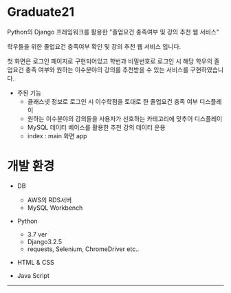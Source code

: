 # Graduate21


Python의 Django 프레임워크를 활용한 "졸업요건 충족여부 및 강의 추천 웹 서비스"

 학우들을 위한 졸업요건 충족여부 확인 및 강의 추천 웹 서비스 입니다.

 첫 화면은 로그인 페이지로 구현되어있고 학번과 비밀번호로 로그인 시 해당 학우의 졸업요건 충족 여부와
원하는 이수분야의 강의를 추천받을 수 있는 서비스를 구현하였습니다.




- 주된 기능
    - 클래스넷 정보로 로그인 시 이수학점을 토대로 한 졸업요건 충족 여부 디스플레이
    - 원하는 이수분야의 강의들을 사용자가 선호하는 카테고리에 맞추어 디스플레이
    - MySQL 데이터 베이스를 활용한 추천 강의 데이터 운용
    - index : main 화면 app
    
# 개발 환경

- DB
    - AWS의 RDS서버
    - MySQL Workbench
    

- Python
    - 3.7 ver
    - Django3.2.5
    - requests, Selenium, ChromeDriver etc..


- HTML & CSS
- Java Script
---
